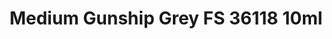 ---
layout: product
title: "Medium Gunship Grey FS 36118 10ml"
price: "330" 
desc: "Acrylic Laquer 10mL"
img_path: "/assets/img/RC244.webp"
brand: "AK "
available: false
special_offer: false
new: false
soon: false
cat: "020000"
subcat: "020200"
subsubcat: "020201"
sifra: "RC244"
popular: false
spec: false
---